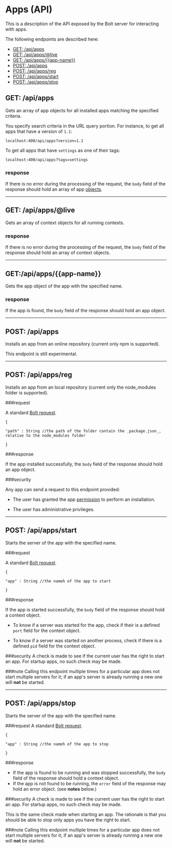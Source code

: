 # Apps \(API\)

This is a description of the API exposed by the Bolt server for interacting with apps.

The following endpoints are described here:

* [GET: \/api\/apps](#get-apiapps)
* [GET: \/api\/apps\/@live](#get-apiappslive)
* [GET: \/api\/apps\/{{app-name}}](#getapiappsapp-name)
* [POST: \/api\/apps](#post-apiapps)
* [POST: \/api\/apps\/reg](#post-apiappsreg)
* [POST: \/api\/apps\/start](#post-apiappsstart)
* [POST: \/api\/apps\/stop](#post-apiappsstop)

## GET: \/api\/apps
Gets an array of app objects for all installed apps matching the specified criteria.

You specify search criteria in the URL query portion. For instance, to get all apps that have a version of `1.1`:

`localhost:400/api/apps?version=1.1`

To get all apps that have `settings` as one of their tags:

`localhost:400/api/apps?tags=settings`

### response

If there is no error during the processing of the request, the `body` field of the response should hold an array of app [objects](objects.md).

---

## GET: \/api\/apps\/@live
Gets an array of context objects for all running contexts.

### response

If there is no error during the processing of the request, the `body` field of the response should hold an array of context objects.

---


## GET:\/api\/apps\/{{app-name}}

Gets the app object of the app with the specified name.

### response

If the app is found, the `body` field of the response should hold an app object.

---

## POST: \/api\/apps

Installs an app from an online repository \(current only npm is supported\).

This endpoint is still experimental.

---

## POST: \/api\/apps\/reg

Installs an app from an local repository \(current only the node\_modules folder is supported\).

###request

A standard [Bolt request](bolt-request.md).

`{`

`"path" : String //the path of the folder contain the _package.json_, relative to the node_modules folder`

`}`

###response

If the app installed successfully, the `body` field of the response should hold an app object.

###security

Any app can send a request to this endpoint provided:

* The user has granted the app [permission](user-permissions.md) to perform an installation.

* The user has administrative privileges.

---

## POST: \/api\/apps\/start

Starts the server of the app with the specified name.

###request

A standard [Bolt request](bolt-request.md).

`{` 

`"app" : String //the nameh of the app to start`

`}`

###response

If the app is started successfully, the `body` field of the response should hold a context object.
* To know if a server was started for the app, check if their is a defined `port` field for the context object.

* To know if a server was started on another process, check if there is a defined `pid` field for the context object.

###security
A check is made to see if the current user has the right to start an app. For startup apps, no such check may be made.

###note
Calling this endpoint multiple times for a particular app does not start multiple servers for it; if an app's server is already running a new one will **not** be started.

---

## POST: \/api\/apps\/stop
Starts the server of the app with the specified name.

###request
A standard [Bolt request](bolt-request.md).

`{`

`"app" : String //the nameh of the app to stop`

`}`

###response
* If the app is found to be running and was stopped successfully, the `body` field of the response should hold a context object.
* If the app is not found to be running, the `error` field of the response may hold an error object. (see **notes** below.)

###security
A check is made to see if the current user has the right to start an app. For startup apps, no such check may be made.

This is the same check made when starting an app. The rationale is that you should be able to stop only apps you have the right to start.

###note
Calling this endpoint multiple times for a particular app does not start multiple servers for it; if an app's server is already running a new one will **not** be started.


